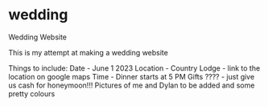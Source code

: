 # wedding
Wedding Website

This is my attempt at making a wedding website 

Things to include:
Date - June 1 2023
Location - Country Lodge - link to the location on google maps
Time - Dinner starts at 5 PM
Gifts ???? - just give us cash for honeymoon!!!
Pictures of me and Dylan to be added and some pretty colours 
